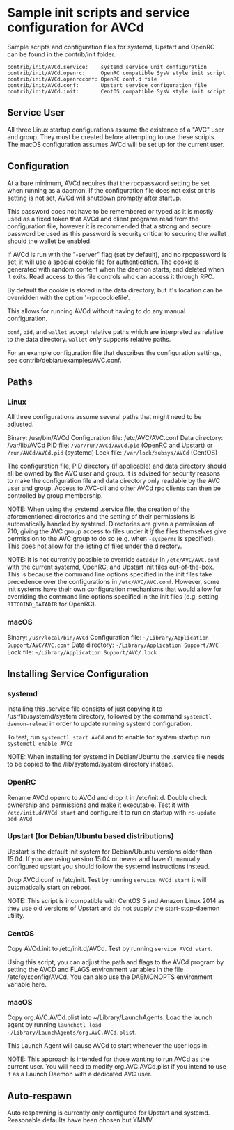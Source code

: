 Sample init scripts and service configuration for AVCd
==========================================================

Sample scripts and configuration files for systemd, Upstart and OpenRC
can be found in the contrib/init folder.

    contrib/init/AVCd.service:    systemd service unit configuration
    contrib/init/AVCd.openrc:     OpenRC compatible SysV style init script
    contrib/init/AVCd.openrcconf: OpenRC conf.d file
    contrib/init/AVCd.conf:       Upstart service configuration file
    contrib/init/AVCd.init:       CentOS compatible SysV style init script

Service User
---------------------------------

All three Linux startup configurations assume the existence of a "AVC" user
and group.  They must be created before attempting to use these scripts.
The macOS configuration assumes AVCd will be set up for the current user.

Configuration
---------------------------------

At a bare minimum, AVCd requires that the rpcpassword setting be set
when running as a daemon.  If the configuration file does not exist or this
setting is not set, AVCd will shutdown promptly after startup.

This password does not have to be remembered or typed as it is mostly used
as a fixed token that AVCd and client programs read from the configuration
file, however it is recommended that a strong and secure password be used
as this password is security critical to securing the wallet should the
wallet be enabled.

If AVCd is run with the "-server" flag (set by default), and no rpcpassword is set,
it will use a special cookie file for authentication. The cookie is generated with random
content when the daemon starts, and deleted when it exits. Read access to this file
controls who can access it through RPC.

By default the cookie is stored in the data directory, but it's location can be overridden
with the option '-rpccookiefile'.

This allows for running AVCd without having to do any manual configuration.

`conf`, `pid`, and `wallet` accept relative paths which are interpreted as
relative to the data directory. `wallet` *only* supports relative paths.

For an example configuration file that describes the configuration settings,
see contrib/debian/examples/AVC.conf.

Paths
---------------------------------

### Linux

All three configurations assume several paths that might need to be adjusted.

Binary:              /usr/bin/AVCd
Configuration file:  /etc/AVC/AVC.conf
Data directory:      /var/lib/AVCd
PID file:            `/var/run/AVCd/AVCd.pid` (OpenRC and Upstart) or `/run/AVCd/AVCd.pid` (systemd)
Lock file:           `/var/lock/subsys/AVCd` (CentOS)

The configuration file, PID directory (if applicable) and data directory
should all be owned by the AVC user and group.  It is advised for security
reasons to make the configuration file and data directory only readable by the
AVC user and group.  Access to AVC-cli and other AVCd rpc clients
can then be controlled by group membership.

NOTE: When using the systemd .service file, the creation of the aforementioned
directories and the setting of their permissions is automatically handled by
systemd. Directories are given a permission of 710, giving the AVC group
access to files under it _if_ the files themselves give permission to the
AVC group to do so (e.g. when `-sysperms` is specified). This does not allow
for the listing of files under the directory.

NOTE: It is not currently possible to override `datadir` in
`/etc/AVC/AVC.conf` with the current systemd, OpenRC, and Upstart init
files out-of-the-box. This is because the command line options specified in the
init files take precedence over the configurations in
`/etc/AVC/AVC.conf`. However, some init systems have their own
configuration mechanisms that would allow for overriding the command line
options specified in the init files (e.g. setting `BITCOIND_DATADIR` for
OpenRC).

### macOS

Binary:              `/usr/local/bin/AVCd`
Configuration file:  `~/Library/Application Support/AVC/AVC.conf`
Data directory:      `~/Library/Application Support/AVC`
Lock file:           `~/Library/Application Support/AVC/.lock`

Installing Service Configuration
-----------------------------------

### systemd

Installing this .service file consists of just copying it to
/usr/lib/systemd/system directory, followed by the command
`systemctl daemon-reload` in order to update running systemd configuration.

To test, run `systemctl start AVCd` and to enable for system startup run
`systemctl enable AVCd`

NOTE: When installing for systemd in Debian/Ubuntu the .service file needs to be copied to the /lib/systemd/system directory instead.

### OpenRC

Rename AVCd.openrc to AVCd and drop it in /etc/init.d.  Double
check ownership and permissions and make it executable.  Test it with
`/etc/init.d/AVCd start` and configure it to run on startup with
`rc-update add AVCd`

### Upstart (for Debian/Ubuntu based distributions)

Upstart is the default init system for Debian/Ubuntu versions older than 15.04. If you are using version 15.04 or newer and haven't manually configured upstart you should follow the systemd instructions instead.

Drop AVCd.conf in /etc/init.  Test by running `service AVCd start`
it will automatically start on reboot.

NOTE: This script is incompatible with CentOS 5 and Amazon Linux 2014 as they
use old versions of Upstart and do not supply the start-stop-daemon utility.

### CentOS

Copy AVCd.init to /etc/init.d/AVCd. Test by running `service AVCd start`.

Using this script, you can adjust the path and flags to the AVCd program by
setting the AVCD and FLAGS environment variables in the file
/etc/sysconfig/AVCd. You can also use the DAEMONOPTS environment variable here.

### macOS

Copy org.AVC.AVCd.plist into ~/Library/LaunchAgents. Load the launch agent by
running `launchctl load ~/Library/LaunchAgents/org.AVC.AVCd.plist`.

This Launch Agent will cause AVCd to start whenever the user logs in.

NOTE: This approach is intended for those wanting to run AVCd as the current user.
You will need to modify org.AVC.AVCd.plist if you intend to use it as a
Launch Daemon with a dedicated AVC user.

Auto-respawn
-----------------------------------

Auto respawning is currently only configured for Upstart and systemd.
Reasonable defaults have been chosen but YMMV.
